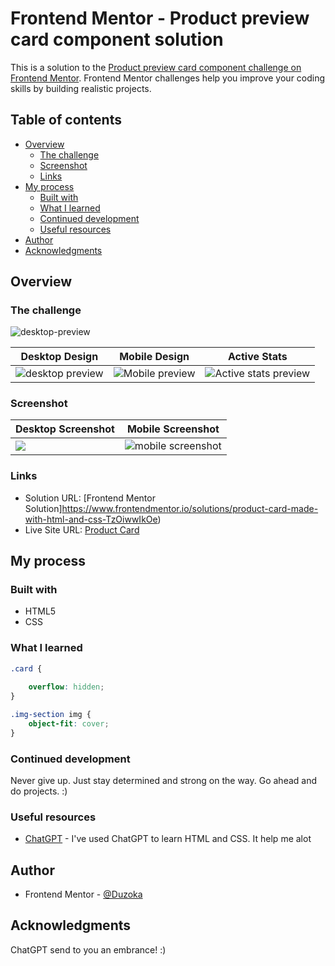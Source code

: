 # Frontend Mentor - Product preview card component solution

This is a solution to the [Product preview card component challenge on Frontend Mentor](https://www.frontendmentor.io/challenges/product-preview-card-component-GO7UmttRfa). Frontend Mentor challenges help you improve your coding skills by building realistic projects. 

## Table of contents

- [Overview](#overview)
  - [The challenge](#the-challenge)
  - [Screenshot](#screenshot)
  - [Links](#links)
- [My process](#my-process)
  - [Built with](#built-with)
  - [What I learned](#what-i-learned)
  - [Continued development](#continued-development)
  - [Useful resources](#useful-resources)
- [Author](#author)
- [Acknowledgments](#acknowledgments)


## Overview

### The challenge
![desktop-preview](https://user-images.githubusercontent.com/102036752/222904104-bfe3b7ba-418f-45a3-9f45-351c45685a25.jpg)

<table>

 <thead> <th>Desktop Design</th> <th>Mobile Design</th> <th>Active Stats</th> </thead>
 <tbody> 
 
 <tr> 
 <td> <img src="https://user-images.githubusercontent.com/102036752/222904335-8f05d385-7ccf-4b81-b30b-dc6c48eb70d4.jpg" alt="desktop preview">
</td>
 <td> <img src="https://user-images.githubusercontent.com/102036752/222904346-26d1dc41-1e0b-44a6-af65-0f863356da51.jpg" alt="Mobile preview">
</td>
 <td> <img src="https://user-images.githubusercontent.com/102036752/222904355-0b91142f-f050-40ad-8de4-8c2c2936d049.jpg" alt="Active stats preview">
</td>
 <tr>
 
 </tbody>

</table>


### Screenshot

<table>

 <thead> <th>Desktop Screenshot</th> <th> Mobile Screenshot</th> </thead>

 <tbody>
 <tr> 
 <td>
  <img src="https://user-images.githubusercontent.com/102036752/222905856-09e43a66-cfe4-4609-81eb-a6cdb7ab074e.png">


 </td>
 <td>
 <img src="https://user-images.githubusercontent.com/102036752/222904655-63ec618f-9190-4e93-9c9d-41b8dcacfb13.png" alt="mobile screenshot">
</td>
 </tr>
 </tbody>

</table>


### Links

- Solution URL: [Frontend Mentor Solution]https://www.frontendmentor.io/solutions/product-card-made-with-html-and-css-TzOiwwIkOe)
- Live Site URL: [Product Card](https://duzoka.github.io/product-card/)

## My process

### Built with

- HTML5
- CSS 

### What I learned


```css
.card {
    
    overflow: hidden;
}

.img-section img {
    object-fit: cover;
}
```

### Continued development

Never give up. Just stay determined and strong on the way. Go ahead and do projects. :)

### Useful resources

- [ChatGPT](https://openai.com/blog/chatgpt/) - I've used ChatGPT to learn HTML and CSS. It help me alot


## Author

- Frontend Mentor - [@Duzoka](https://www.frontendmentor.io/profile/Duzoka)


## Acknowledgments

ChatGPT send to you an embrance! :)
